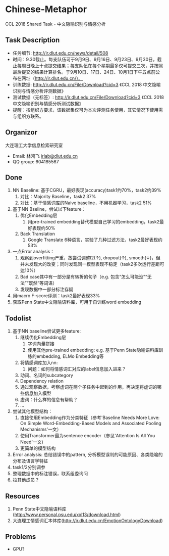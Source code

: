 # Chinese-Metaphor
CCL 2018 Shared Task - 中文隐喻识别与情感分析

## Task Description
* 任务细节: http://ir.dlut.edu.cn/news/detail/508
* 时间：9.30截止。每支队伍可于9月9日、9月16日、9月23日、9月30日，截止每周日晚上十点提交结果；每支队伍在每个星期最多仅可提交三次，并按照最后提交的结果计算排名。于9月10日、17日、24日、10月1日下午五点前公布在网址（http://ir.dlut.edu.cn/）。
* 训练数据: http://ir.dlut.edu.cn/File/Download?cid=3 《CCL 2018 中文隐喻识别与情感分析评测数据》
* 测试数据（无标签）: http://ir.dlut.edu.cn/File/Download?cid=3 《CCL 2018 中文隐喻识别与情感分析测试数据》
* 提醒：按组织方要求，该数据集仅可为本次评测任务使用，其它情况下使用需与组织方联系。

## Organizor
大连理工大学信息检索研究室
* Email: 林鸿飞 irlab@dlut.edu.cn
* QQ group: 604185567

## Done
1. NN Baseline: 基于CGRU，最好表现(accuracy)task1约70%，task2约39%
    1. 对比：Majority Baseline，task2 37%
    2. 对比：基于情感词库的Naive baseline，不用机器学习，task2 51%
2. 基于NN Bseline，尝试以下feature：
    1. 优化Embedding层
        1. 用pre-trained embedding替代模型自己学习的embedding，task2最好表现约50%
    2. Back Translation
        1. Google Translate 6种语言，实验了几种过滤方法，task2最好表现约53%
3. 一点Error analysis：
    1. 观察到overfitting严重，故尝试调整l2(↑), dropout(↑), smooth(↓)，但并未发现大的改变；同时发现同一模型表现不稳定（task2多次运行差距可达10%）
    2. Bad case其中有一部分是有转折的句子（e.g. 包含“怎么可能没”“无法”“既然”等词语）
    3. 发现数据中一部分标注存疑
4. 用macro F-score评测：task2最好表现33%
5. 获取Penn State中文隐喻语料库，可用于自训练word embedding

## Todolist
1. 基于NN baseline尝试更多feature:
    1. 继续优化Embedding层
        1. 字词向量拼接
        2. 使用其他pre-trained embedding: e.g. 基于Penn State隐喻语料库训练的embedding, ELMo Embedding等
    2. 将情感词库加入nn:
        1. 问题：如何将情感词汇对应的label信息加入进来？
    3. 动词、名词的subcategory
    4. Dependency relation
    5. 通过观察数据，考察虚词在两个子任务中起到的作用，再决定将虚词的哪些信息加入模型
    6. 虚词：什么样的信息有帮助？
    7. ...
2. 尝试其他模型结构：
    1. 直接使用Embedding作为分类特征（参考'Baseline Needs More Love: On Simple Word-Embedding-Based Models and Associated Pooling Mechanisms'一文）
    2. 使用Transformer最为sentence encoder（参见'Attention Is All You Need'一文)
    3. 更简单的模型结构
3. Error analysis: 总结错误中的pattern, 分析模型误判的可能原因、各类隐喻的分布及语言学特征
4. task1/2分别调参
5. 整理数据中的标注错误，联系组委询问
6. 拉其他成员？

## Resources
1. Penn State中文隐喻语料库(http://www.personal.psu.edu/xxl13/download.html)
2. 大连理工情感词汇本体库(http://ir.dlut.edu.cn/EmotionOntologyDownload)

## Problems
* GPU?
